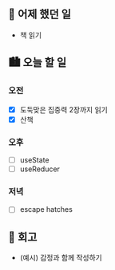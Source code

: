 ## 🌃 어제 했던 일

- 책 읽기

## 🏙️ 오늘 할 일

### 오전

- [x] 도둑맞은 집중력 2장까지 읽기
- [x] 산책

### 오후

- [ ] useState
- [ ] useReducer

### 저녁

- [ ] escape hatches

## 🌆 회고
- (예시) 감정과 함께 작성하기